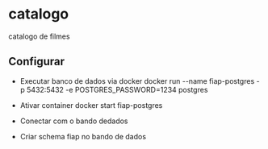 # catalogo
catalogo de filmes


## Configurar
- Executar banco de dados via docker
docker run --name fiap-postgres -p 5432:5432 -e POSTGRES_PASSWORD=1234 postgres

- Ativar container
docker start fiap-postgres

- Conectar com o bando dedados

- Criar schema fiap no bando de dados

 
 